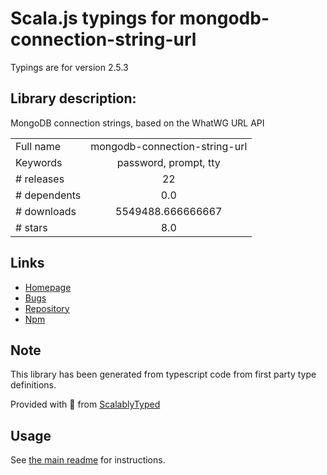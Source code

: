
# Scala.js typings for mongodb-connection-string-url

Typings are for version 2.5.3

## Library description:
MongoDB connection strings, based on the WhatWG URL API

|                    |                 |
| ------------------ | :-------------: |
| Full name          | mongodb-connection-string-url |
| Keywords           | password, prompt, tty |
| # releases         | 22 |
| # dependents       | 0.0 |
| # downloads        | 5549488.666666667 |
| # stars            | 8.0 |

## Links
- [Homepage](https://github.com/mongodb-js/mongodb-connection-string-url)
- [Bugs](https://github.com/mongodb-js/mongodb-connection-string-url/issues)
- [Repository](https://github.com/mongodb-js/mongodb-connection-string-url)
- [Npm](https://www.npmjs.com/package/mongodb-connection-string-url)
    


## Note
This library has been generated from typescript code from first party type definitions.

Provided with :purple_heart: from [ScalablyTyped](https://github.com/oyvindberg/ScalablyTyped)

## Usage
See [the main readme](../../readme.md) for instructions.


